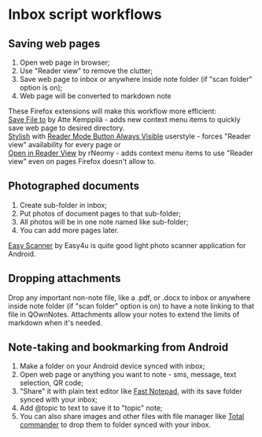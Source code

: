 # Inbox script workflows

## Saving web pages

1. Open web page in browser;
2. Use "Reader view" to remove the clutter;
3. Save web page to inbox or anywhere inside note folder (if "scan folder" option is on);
4. Web page will be converted to markdown note

These Firefox extensions will make this workflow more efficient:  
[Save File to](https://addons.mozilla.org/en/firefox/addon/save-file-to/) by Atte Kemppilä - adds new context menu items to quickly save web page to desired directory.  
[Stylish](https://addons.mozilla.org/en/firefox/addon/stylish/?src=search) with [Reader Mode Button Always Visible](https://userstyles.org/styles/123290/reader-mode-button-always-visible) userstyle - forces "Reader view" availability for every page or  
[Open in Reader View](https://addons.mozilla.org/en/firefox/addon/reader-view/) by rNeomy - adds context menu items to use "Reader view" even on pages Firefox doesn't allow to.

## Photographed documents

1. Create sub-folder in inbox;
2. Put photos of document pages to that sub-folder;
3. All photos will be in one note named like sub-folder;
4. You can add more pages later.

[Easy Scanner](https://play.google.com/store/apps/details?id=com.easy4u.scanner) by Easy4u is quite good light photo scanner application for Android.

## Dropping attachments

Drop any important non-note file, like a .pdf, or .docx to inbox or anywhere inside note folder (if "scan folder" option is on) to have a note linking to that file in QOwnNotes. Attachments allow your notes to extend the limits of markdown when it's needed.

## Note-taking and bookmarking from Android

1. Make a folder on your Android device synced with inbox;
2. Open web page or anything you want to note - sms, message, text selection, QR code;
3. "Share" it with plain text editor like [Fast Notepad](https://play.google.com/store/apps/details?id=com.taxaly.noteme.v2&hl=en), with its save folder synced with your inbox;
4. Add @topic to text to save it to "topic" note;
5. You can also share images and other files with file manager like [Total commander](https://play.google.com/store/apps/details?id=com.ghisler.android.TotalCommander) to drop them to folder synced with your inbox.
